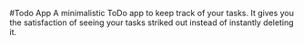 #Todo App
A minimalistic ToDo app to keep track of your tasks. It gives you the satisfaction of seeing your tasks striked out instead of instantly deleting it.
